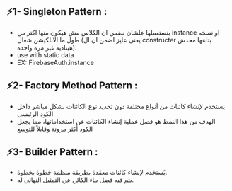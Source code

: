 ## ⚡1- Singleton Pattern :
- بنستعملها علشان نضمن ان الكلاس مش هيكون منها اكتر من instance او نسخه طول ما الابلكيشن شغال (يعنى عايز اضمن ان ال constructer بتاعها محدش هيناديه غير مره واحده).
- use with static data
- EX: FirebaseAuth.instance


## ⚡2- Factory Method Pattern :
- يستخدم لإنشاء كائنات من أنواع مختلفة دون تحديد نوع الكائنات بشكل مباشر داخل الكود الرئيسي
- الهدف من هذا النمط هو فصل عملية إنشاء الكائنات عن استخداماتها، مما يجعل الكود أكثر مرونة وقابلاً للتوسع
## ⚡3- Builder Pattern :
- يُستخدم لإنشاء كائنات معقدة بطريقة منظمة خطوة بخطوة.
- يتم فيه فصل بناء الكائن عن التمثيل النهائي له.


